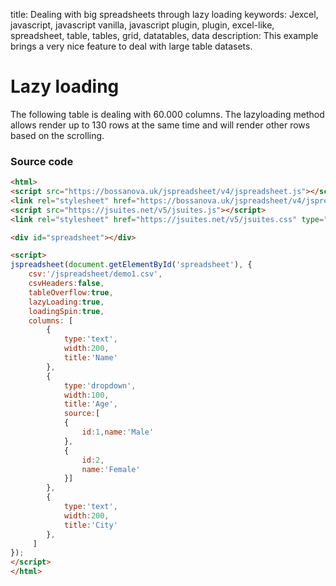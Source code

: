 title: Dealing with big spreadsheets through lazy loading
keywords: Jexcel, javascript, javascript vanilla, javascript plugin, plugin, excel-like, spreadsheet, table, tables, grid, datatables, data
description: This example brings a very nice feature to deal with large table datasets.

# Lazy loading

The following table is dealing with 60.000 columns. The lazyloading method allows render up to 130 rows at the same time and will render other rows based on the scrolling.

### Source code

```html
<html>
<script src="https://bossanova.uk/jspreadsheet/v4/jspreadsheet.js"></script>
<link rel="stylesheet" href="https://bossanova.uk/jspreadsheet/v4/jspreadsheet.css" type="text/css" />
<script src="https://jsuites.net/v5/jsuites.js"></script>
<link rel="stylesheet" href="https://jsuites.net/v5/jsuites.css" type="text/css" />

<div id="spreadsheet"></div>

<script>
jspreadsheet(document.getElementById('spreadsheet'), {
    csv:'/jspreadsheet/demo1.csv',
    csvHeaders:false,
    tableOverflow:true,
    lazyLoading:true,
    loadingSpin:true,
    columns: [
        {
            type:'text',
            width:200,
            title:'Name'
        },
        {
            type:'dropdown',
            width:100,
            title:'Age',
            source:[
            {
                id:1,name:'Male'
            },
            {
                id:2,
                name:'Female'
            }]
        },
        {
            type:'text',
            width:200,
            title:'City'
        },
     ]
});    
</script>
</html>
```

